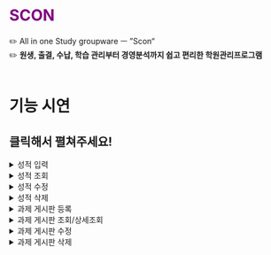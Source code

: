 
<h1 style="color: purple">SCON</h1></span>
✏️ All in one Study groupware ㅡ ”Scon“ <br>
✏️ <strong>원생, 출결, 수납, 학습 관리부터 경영분석까지 쉽고 편리한 학원관리프로그램</strong><br><br>



<h1>기능 시연</h1>
<h2>클릭해서 펼쳐주세요!</h2>
<details>
<summary>성적 입력</summary>
<div markdown="1">

![성적 추가](https://user-images.githubusercontent.com/106756457/172340424-41512d0e-dd84-457b-a96f-7923dd263b33.gif)


</div>
</details>

<details>
<summary>성적 조회</summary>
<div markdown="1">

![성적 조회](https://user-images.githubusercontent.com/106756457/172340548-dd243817-d827-41f8-b0d8-40b4535553c6.gif)


</div>
</details>

<details>
<summary>성적 수정</summary>
<div markdown="1">

![성적 수정](https://user-images.githubusercontent.com/106756457/172340707-e0261abf-7820-4dbb-95fa-a804888a31dc.gif)


</div>
</details>

<details>
<summary>성적 삭제</summary>
<div markdown="1">

![성적 삭제](https://user-images.githubusercontent.com/106756457/172340730-5f6adb93-2200-47c4-9bbb-677c54c780e6.gif)


</div>
</details>

<details>
<summary>과제 게시판 등록</summary>
<div markdown="1">

![과제 등록](https://user-images.githubusercontent.com/106756457/172340785-c64b44c8-8ad4-4cce-bb8a-97f9b39cf4fe.gif)

</div>
</details>

<details>
<summary>과제 게시판 조회/상세조회</summary>
<div markdown="1">

![과제 조회](https://user-images.githubusercontent.com/106756457/172340820-79162971-82cd-465d-b886-ce5e2733e4a6.gif)
![과제 상세조회](https://user-images.githubusercontent.com/106756457/172340842-854b27c2-57f8-4c0c-a7df-a727e1e7d2d2.gif)


</div>
</details>

<details>
<summary>과제 게시판 수정</summary>
<div markdown="1">


![과제 수정](https://user-images.githubusercontent.com/106756457/172340875-99108aa3-9b7e-4019-9cef-25a6aa665f59.gif)

</div>
</details>

<details>
<summary>과제 게시판 삭제</summary>
<div markdown="1">


![과제 삭제](https://user-images.githubusercontent.com/106756457/172340907-43a298d5-f8dd-4642-b284-f2b7bc526d2e.gif)

</div>
</details>

